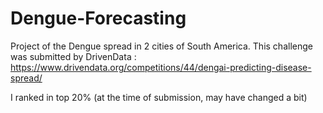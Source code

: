 # Dengue-Forecasting

Project of the Dengue spread in 2 cities of South America. This challenge was submitted by DrivenData : https://www.drivendata.org/competitions/44/dengai-predicting-disease-spread/

I ranked in top 20% (at the time of submission, may have changed a bit)
